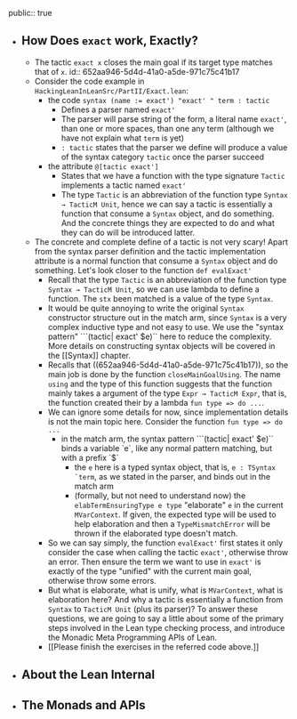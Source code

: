 public:: true

- ## How Does `exact` work, Exactly?
	- The tactic `exact x` closes the main goal if its target type matches that of `x`.
	  id:: 652aa946-5d4d-41a0-a5de-971c75c41b17
	- Consider the code example in `HackingLeanInLeanSrc/PartII/Exact.lean`:
		- the code `syntax (name := exact') "exact' " term : tactic`
			- Defines a parser named `exact'`
			- The parser will parse string of the form, a literal name `exact'`, than one or more spaces, than one any term (although we have not explain what `term` is yet)
			- `: tactic` states that the parser we define will produce a value of the syntax category `tactic` once the parser succeed
		- the attribute `@[tactic exact']`
			- States that we have a function with the type signature `Tactic` implements a tactic named `exact'`
			- The type `Tactic` is an abbreviation of the function type `Syntax → TacticM Unit`, hence we can say a tactic is essentially a function that consume a `Syntax` object, and do something. And the concrete things they are expected to do and what they can do will be introduced latter.
	- The concrete and complete define of a tactic is not very scary! Apart from the syntax parser definition and the tactic implementation attribute is a normal function that consume a `Syntax` object and do something. Let's look closer to the function `def evalExact'`
		- Recall that the type `Tactic` is an abbreviation of the function type `Syntax → TacticM Unit`, so we can use lambda to define a function. The `stx` been matched is a value of the type `Syntax`.
		- It would be quite annoying to write the original `Syntax` constructor structure out in the match arm, since `Syntax` is a very complex inductive type and not easy to use. We use the "syntax pattern" ```(tactic| exact' $e)`` here to reduce the complexity. More details on constructing syntax objects will be covered in the [[Syntax]] chapter.
		- Recalls that ((652aa946-5d4d-41a0-a5de-971c75c41b17)), so the main job is done by the function `closeMainGoalUsing`. The name `using` and the type of this function suggests that the function mainly takes a argument of the type `Expr → TacticM Expr`, that is, the function created their by a lambda `fun type => do ...`.
		- We can ignore some details for now, since implementation details is not the main topic here. Consider the function `fun type => do ...`
			- in the match arm, the syntax pattern ```(tactic| exact' $e)`` binds a variable `e`, like any normal pattern matching, but with a prefix `$`
				- the `e` here is a typed syntax object, that is, ``e : TSyntax `term``, as we stated in the parser, and binds out in the match arm
				- (formally, but not need to understand now) the `elabTermEnsuringType e type` "elaborate" `e` in the current `MVarContext`. If given, the expected type will be used to help elaboration and then a `TypeMismatchError` will be thrown if the elaborated type doesn't match.
		- So we can say simply, the function `evalExact'` first states it only consider the case when calling the tactic `exact'`, otherwise throw an error. Then ensure the term we want to use in `exact'` is exactly of the type "unified" with the current main goal, otherwise throw some errors.
		- But what is elaborate, what is unify, what is `MVarContext`, what is elaboration here? And why a tactic is essentially a function from `Syntax` to `TacticM Unit` (plus its parser)? To answer these questions, we are going to say a little about some of the primary steps involved in the Lean type checking process, and introduce the Monadic Meta Programming APIs of Lean.
		- [[Please finish the exercises in the referred code above.]]
- ## About the Lean Internal
- ## The Monads and APIs